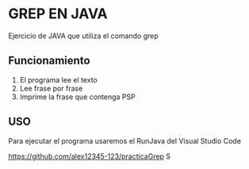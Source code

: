 # GREP EN JAVA

Ejercicio de JAVA que utiliza el comando grep

## Funcionamiento

1. El programa lee el texto
1. Lee frase por frase
1. Imprime la frase que contenga PSP

## USO
Para ejecutar el programa usaremos el RunJava del Visual Studio Code

https://github.com/alex12345-123/practicaGrep
S